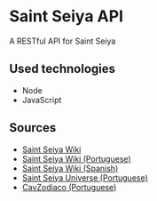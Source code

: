# Saint Seiya API

A RESTful API for Saint Seiya

## Used technologies

- Node
- JavaScript

## Sources

- [Saint Seiya Wiki](https://saintseiya.fandom.com/wiki/Seiyapedia)
- [Saint Seiya Wiki (Portuguese)](https://saintseiya.fandom.com/pt-br/wiki/Saint_Seiya_Wiki)
- [Saint Seiya Wiki (Spanish)](https://saintseiya.fandom.com/es/wiki/Saint_Seiya_Wiki)
- [Saint Seiya Universe (Portuguese)](https://ssu.fandom.com/wiki/Seiya_Universe_Wiki)
- [CavZodiaco (Portuguese)](https://www.cavzodiaco.com.br/)
